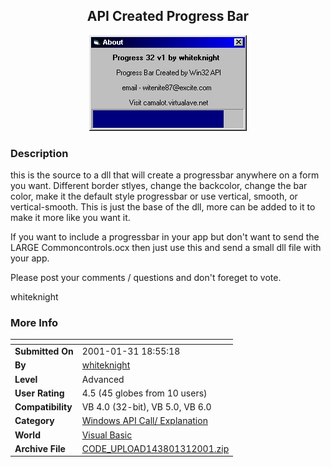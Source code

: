 ﻿<div align="center">

## API Created Progress Bar

<img src="PIC2001131207449322.jpg">
</div>

### Description

this is the source to a dll that will create a progressbar anywhere on a form you want. Different border stlyes, change the backcolor, change the bar color, make it the default style progressbar or use vertical, smooth, or vertical-smooth. This is just the base of the dll, more can be added to it to make it more like you want it.

If you want to include a progressbar in your app but don't want to send the LARGE Commoncontrols.ocx then just use this and send a small dll file with your app.

Please post your comments / questions and don't foreget to vote.

whiteknight
 
### More Info
 


<span>             |<span>
---                |---
**Submitted On**   |2001-01-31 18:55:18
**By**             |[whiteknight](https://github.com/Planet-Source-Code/PSCIndex/blob/master/ByAuthor/whiteknight.md)
**Level**          |Advanced
**User Rating**    |4.5 (45 globes from 10 users)
**Compatibility**  |VB 4\.0 \(32\-bit\), VB 5\.0, VB 6\.0
**Category**       |[Windows API Call/ Explanation](https://github.com/Planet-Source-Code/PSCIndex/blob/master/ByCategory/windows-api-call-explanation__1-39.md)
**World**          |[Visual Basic](https://github.com/Planet-Source-Code/PSCIndex/blob/master/ByWorld/visual-basic.md)
**Archive File**   |[CODE\_UPLOAD143801312001\.zip](https://github.com/Planet-Source-Code/whiteknight-api-created-progress-bar__1-14886/archive/master.zip)









